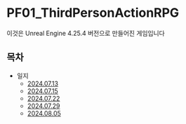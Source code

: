 # PF01_ThirdPersonActionRPG

이것은 Unreal Engine 4.25.4 버전으로 만들어진 게임입니다

## 목차
- 일지
   - [2024.07.13](https://github.com/jslee629/PF01_ThirdPersonActionRPG/blob/main/About/Start.md)
   - [2024.07.15](https://github.com/jslee629/PF01_ThirdPersonActionRPG/blob/main/About/1st_week.md)
   - [2024.07.22](https://github.com/jslee629/PF01_ThirdPersonActionRPG/blob/main/About/2nd_week.md)
   - [2024.07.29](https://github.com/jslee629/PF01_ThirdPersonActionRPG/blob/main/About/3rd_week.md)
   - [2024.08.05](https://github.com/jslee629/PF01_ThirdPersonActionRPG/blob/main/About/4th_week.md)
